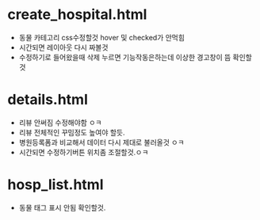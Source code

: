 # create_hospital.html
- 동물 카테고리 css수정할것 hover 및 checked가 안먹힘
- 시간되면 레이아웃 다시 짜볼것
- 수정하기로 들어왔을때 삭제 누르면 기능작동은하는데 이상한 경고창이 뜸 확인할것

# details.html
- 리뷰 안써짐 수정해야함 ㅇㅋ
- 리뷰 전체적인 꾸밈정도 높여야 할듯.
- 병원등록폼과 비교해서 데이터 다시 제대로 불러올것 ㅇㅋ
- 시간되면 수정하기버튼 위치좀 조절할것.ㅇㅋ


# hosp_list.html
- 동물 태그 표시 안됨 확인할것.